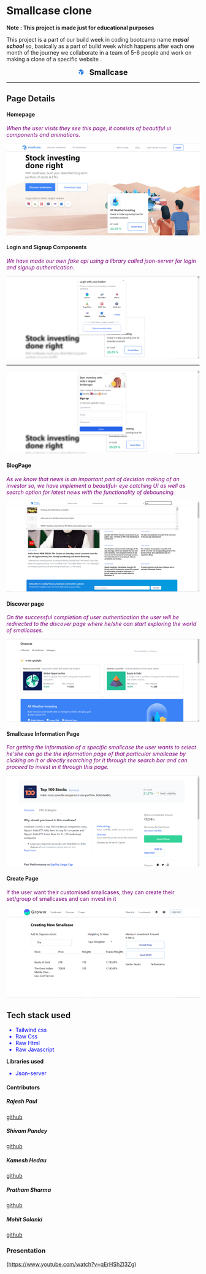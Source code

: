 # Smallcase clone
**Note : This project is made just for educational purposes**

This project is a part of our build week in coding bootcamp name ***masai school*** so, basically as a part of build week which happens after each one month of the journey we collaborate in a team of 5-6 people and work on making a clone of a specific website .

<span>
<div style="margin:auto; display:flex; items:center; justify-content:center">
<span>
<img src="images/siteLogo.png" style="width:15px" alt="Unable To Load" style="display:inline"></img><span>
<span style="font-Size:20px; font-weight:bold; margin-left:10px">Smallcase</span>
</div>
<hr></hr>

## Page Details

#### Homepage

 *<p style="color:purple">When the user visits they see this page, it consists of beautiful ui components and animations.</p>*

 <img src="images/dashboard.png"/>

#### Login and Signup Components


*<p style="color:purple">We have made our own fake api using a library called json-server for login and signup authentication.</p>*

 <img src="images/loginbox.png"/>
<hr>
 <img src="images/signupbox.png">

#### BlogPage


*<p style="color:purple">As we know that news is an important part of decision making of an investor so, we have implement a beautiful- eye catching UI as well as search option for latest news with the functionality of debouncing.<p>*

 <img src="images/blogWithDeb.png">

#### Discover page

*<p style="color:purple">On the successful completion of user authentication the user will be redirected to the discover page where he/she can start exploring the world of smallcases.</p>*


 <img src="images/discover.png">

#### Smallcase Information Page

*<p style="color:purple">For getting the information of a specific smallcase the user wants to select he'she can go the the information page of that particular smallcase by clicking on it or directly searching for it through the search bar and can proceed to invest in it through this page.</p>*


 <img src="images/smallcaseinformation.png">


#### Create Page

<p style="color:purple">If the user want their customised smallcases, they can create their set/group of smallcases and can invest in it</p></p>


 <img src="images/createnewsmallcase.png">

 <h2>Tech stack used</h2>

 <ul>
 <li style="color:blue">Tailwind css</li>
 <li style="color:blue">Raw Css</li>
 <li style="color:blue">Raw Html</li>
 <li style="color:blue">Raw Javascript</li>
 </ul>

 <p style="font-weight:bold">Libraries used<p>

 <ul>
 <li style="color:blue">Json-server</li>
 </ul>

<h4>Contributors</h4>

<h5>Rajesh Paul</h5>


[github](https://github.com/rajesh4210)


<h5>Shivam Pandey</h5>


[github](https://github.com/ShivCodeP)


<h5>Kamesh Hedau</h5>


[github](https://github.com/Kamesh255)

<h5>Pratham Sharma</h5>


[github](https://github.com/Spratham72)


<h5>Mohit Solanki</h5>

[github](https://github.com/mohitsolanki71)


<H3>Presentation</H3>

(https://www.youtube.com/watch?v=qErHShZl3Zg)